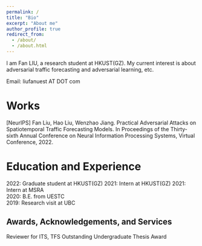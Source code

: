 ```yaml
---
permalink: /
title: "Bio"
excerpt: "About me"
author_profile: true
redirect_from: 
  - /about/
  - /about.html
---
```


I am Fan LIU, a research student at HKUST(GZ). My current interest is about adversarial traffic forecasting and adversarial learning, etc.

Email: liufanuest AT DOT com

Works
======
[NeurIPS] Fan Liu, Hao Liu, Wenzhao Jiang. Practical Adversarial Attacks on Spatiotemporal Traffic Forecasting Models. In Proceedings of the Thirty-sixth Annual Conference on Neural Information Processing Systems, Virtual Conference, 2022.

Education and Experience
======
2022: Graduate student at HKUST(GZ)
2021: Intern at HKUST(GZ)
2021: Intern at MSRA  
2020: B.E. from UESTC   
2019: Research visit at UBC  


Awards, Acknowledgements, and Services
------
Reviewer for ITS, TFS
Outstanding Undergraduate Thesis Award
